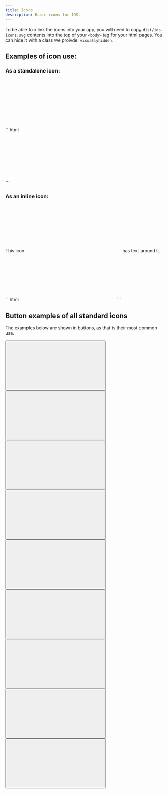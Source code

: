 ```yaml
---
title: Icons
description: Basic icons for IDS.
---
```


To be able to x:link the icons into your app, you will need to copy `dist/ids-icons.svg` contents into the top of your `<body>` tag for your html pages. You can hide it with a class we proivde: `visuallyhidden`.

## Examples of icon use:

### As a standalone icon:

<div class="example">
  <div title="icon_star icon">
    <svg class="ids-icon" focusable="false" aria-hidden="true" role="presentation">
      <use xlink:href="#icon_star"></use>
    </svg>
  </div>
</div>
```html
<div title="icon_star icon">
  <svg class="ids-icon" focusable="false" aria-hidden="true" role="presentation">
    <use xlink:href="#icon_star"></use>
  </svg>
</div>
```

### As an inline icon:

<div class="example">
  This icon
  <span title="icon_star icon">
    <svg class="ids-icon" focusable="false" aria-hidden="true" role="presentation">
      <use xlink:href="#icon_star"></use>
    </svg>
  </span>
  has text around it.
</div>
```html
<span title="icon_star icon">
  <svg class="ids-icon" focusable="false" aria-hidden="true" role="presentation">
    <use xlink:href="#icon_star"></use>
  </svg>
</span>
```

## Button examples of all standard icons

The examples below are shown in buttons, as that is their most common use.

<button type="button" class="ids-btn ids-btn--link" title="icon_close">
  <svg class="ids-icon" focusable="false" aria-hidden="true" role="presentation">
    <use xlink:href="#icon_close"></use>
  </svg>
</button>

<button type="button" class="ids-btn ids-btn--link" title="icon_expand">
  <svg class="ids-icon" focusable="false" aria-hidden="true" role="presentation">
    <use xlink:href="#icon_expand"></use>
  </svg>
</button>

<button type="button" class="ids-btn ids-btn--link" title="icon_folder">
  <svg class="ids-icon" focusable="false" aria-hidden="true" role="presentation">
    <use xlink:href="#icon_folder"></use>
  </svg>
</button>

<button type="button" class="ids-btn ids-btn--link" title="icon_lookup">
  <svg class="ids-icon" focusable="false" aria-hidden="true" role="presentation">
    <use xlink:href="#icon_lookup"></use>
  </svg>
</button>

<button type="button" class="ids-btn ids-btn--link" title="icon_minus">
  <svg class="ids-icon" focusable="false" aria-hidden="true" role="presentation">
    <use xlink:href="#icon_minus"></use>
  </svg>
</button>

<button type="button" class="ids-btn ids-btn--link" title="icon_plus">
  <svg class="ids-icon" focusable="false" aria-hidden="true" role="presentation">
    <use xlink:href="#icon_plus"></use>
  </svg>
</button>

<button type="button" class="ids-btn ids-btn--link" title="icon_search">
  <svg class="ids-icon" focusable="false" aria-hidden="true" role="presentation">
    <use xlink:href="#icon_search"></use>
  </svg>
</button>

<button type="button" class="ids-btn ids-btn--link" title="icon_star">
  <svg class="ids-icon" focusable="false" aria-hidden="true" role="presentation">
    <use xlink:href="#icon_star"></use>
  </svg>
</button>

<button type="button" class="ids-btn ids-btn--link" title="icon_information">
  <svg class="ids-icon" focusable="false" aria-hidden="true" role="presentation">
    <use xlink:href="#icon_information"></use>
  </svg>
</button>
